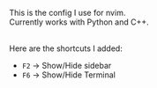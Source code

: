 This is the config I use for nvim. <br>
Currently works with Python and C++.
<br><br>

Here are the shortcuts I added:
- `F2` -> Show/Hide sidebar
- `F6` -> Show/Hide Terminal

